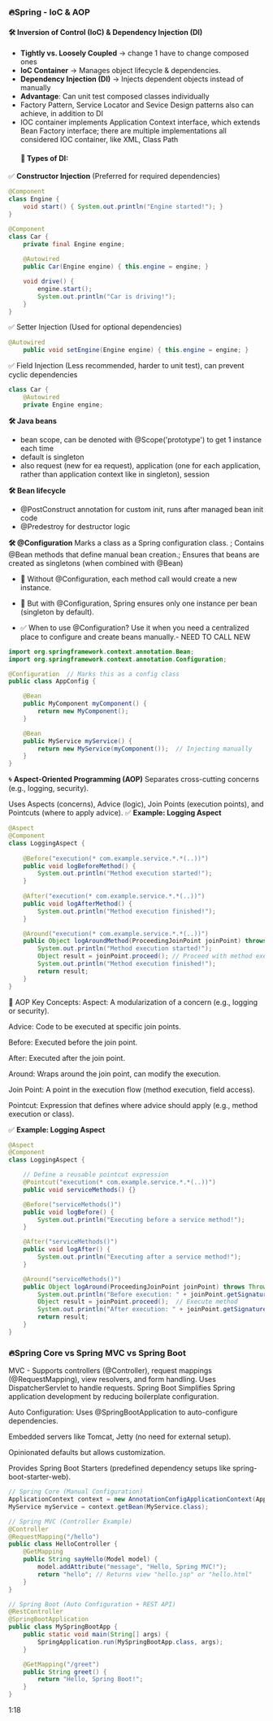 ### 🔥**Spring - IoC & AOP**  

#### **🛠 Inversion of Control (IoC) & Dependency Injection (DI)**  
- **Tightly vs. Loosely Coupled** → change 1 have to change composed ones  
- **IoC Container** → Manages object lifecycle & dependencies.  
- **Dependency Injection (DI)** → Injects dependent objects instead of manually
- **Advantage**: Can unit test composed classes individually
- Factory Pattern, Service Locator and Sevice Design patterns also can achieve, in addition to DI
- IOC container implements Application Context interface, which extends Bean Factory interface; there are multiple implementations all considered IOC container, like XML, Class Path
  #### **📌 Types of DI:**  
✅ **Constructor Injection** (Preferred for required dependencies)  
```java
@Component
class Engine {
    void start() { System.out.println("Engine started!"); }
}

@Component
class Car {
    private final Engine engine;
    
    @Autowired
    public Car(Engine engine) { this.engine = engine; }

    void drive() { 
        engine.start(); 
        System.out.println("Car is driving!"); 
    }
}
```

✅ Setter Injection (Used for optional dependencies)
```java
@Autowired
    public void setEngine(Engine engine) { this.engine = engine; }
```

✅ Field Injection (Less recommended, harder to unit test), can prevent cyclic dependencies 
```java
class Car {
    @Autowired
    private Engine engine;
```
**🛠 Java beans**
- bean scope, can be denoted with @Scope('prototype') to get 1 instance each time
- default is singleton
- also request (new for ea request), application (one for each application, rather than application context like in singleton), session

**🛠 Bean lifecycle**
- @PostConstruct annotation for custom init, runs after managed bean init code
- @Predestroy for destructor logic

**🛠 @Configuration**
Marks a class as a Spring configuration class. ; Contains @Bean methods that define manual bean creation.; Ensures that beans are created as singletons (when combined with @Bean)
- 🔹 Without @Configuration, each method call would create a new instance.
- 🔹 But with @Configuration, Spring ensures only one instance per bean (singleton by default).

- ✅ When to use @Configuration? Use it when you need a centralized place to configure and create beans manually.- NEED TO CALL NEW
```java
import org.springframework.context.annotation.Bean;
import org.springframework.context.annotation.Configuration;

@Configuration  // Marks this as a config class
public class AppConfig {

    @Bean
    public MyComponent myComponent() {
        return new MyComponent();
    }

    @Bean
    public MyService myService() {
        return new MyService(myComponent());  // Injecting manually
    }
}

```
🌀 **Aspect-Oriented Programming (AOP)**
Separates cross-cutting concerns (e.g., logging, security).

Uses Aspects (concerns), Advice (logic), Join Points (execution points), and Pointcuts (where to apply advice).
✅ **Example: Logging Aspect**  
```java
@Aspect
@Component
class LoggingAspect {
    
    @Before("execution(* com.example.service.*.*(..))") 
    public void logBeforeMethod() {
        System.out.println("Method execution started!");
    }
    
    @After("execution(* com.example.service.*.*(..))") 
    public void logAfterMethod() {
        System.out.println("Method execution finished!");
    }

    @Around("execution(* com.example.service.*.*(..))")
    public Object logAroundMethod(ProceedingJoinPoint joinPoint) throws Throwable {
        System.out.println("Method execution started!");
        Object result = joinPoint.proceed(); // Proceed with method execution
        System.out.println("Method execution finished!");
        return result;
    }
}
```
📌 AOP Key Concepts:
Aspect: A modularization of a concern (e.g., logging or security).

Advice: Code to be executed at specific join points.

Before: Executed before the join point.

After: Executed after the join point.

Around: Wraps around the join point, can modify the execution.

Join Point: A point in the execution flow (method execution, field access).

Pointcut: Expression that defines where advice should apply (e.g., method execution or class).

✅ **Example: Logging Aspect**  
```java
@Aspect
@Component
class LoggingAspect {

    // Define a reusable pointcut expression
    @Pointcut("execution(* com.example.service.*.*(..))")
    public void serviceMethods() {}

    @Before("serviceMethods()")
    public void logBefore() {
        System.out.println("Executing before a service method!");
    }

    @After("serviceMethods()")
    public void logAfter() {
        System.out.println("Executing after a service method!");
    }

    @Around("serviceMethods()")
    public Object logAround(ProceedingJoinPoint joinPoint) throws Throwable {
        System.out.println("Before execution: " + joinPoint.getSignature());
        Object result = joinPoint.proceed();  // Execute method
        System.out.println("After execution: " + joinPoint.getSignature());
        return result;
    }
}
```
### 🔥**Spring Core vs Spring MVC vs Spring Boot** 
MVC - Supports controllers (@Controller), request mappings (@RequestMapping), view resolvers, and form handling.
Uses DispatcherServlet to handle requests.
Spring Boot
Simplifies Spring application development by reducing boilerplate configuration.

Auto Configuration: Uses @SpringBootApplication to auto-configure dependencies.

Embedded servers like Tomcat, Jetty (no need for external setup).

Opinionated defaults but allows customization.

Provides Spring Boot Starters (predefined dependency setups like spring-boot-starter-web).
```java
// Spring Core (Manual Configuration)
ApplicationContext context = new AnnotationConfigApplicationContext(AppConfig.class);
MyService myService = context.getBean(MyService.class);

// Spring MVC (Controller Example)
@Controller
@RequestMapping("/hello")
public class HelloController {
    @GetMapping
    public String sayHello(Model model) {
        model.addAttribute("message", "Hello, Spring MVC!");
        return "hello"; // Returns view "hello.jsp" or "hello.html"
    }
}

// Spring Boot (Auto Configuration + REST API)
@RestController
@SpringBootApplication
public class MySpringBootApp {
    public static void main(String[] args) {
        SpringApplication.run(MySpringBootApp.class, args);
    }

    @GetMapping("/greet")
    public String greet() {
        return "Hello, Spring Boot!";
    }
}
```

1:18
